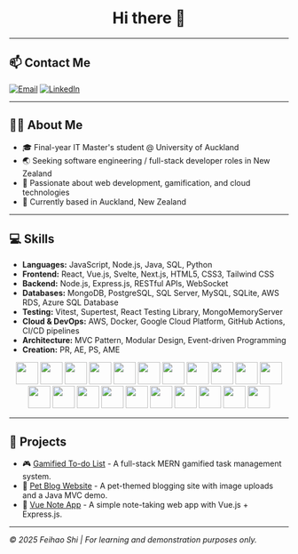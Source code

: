 <h1 align="center">Hi there 👋</h1>

---

## 📫 Contact Me

[![Email](https://img.shields.io/badge/Email-shifeihao@gmail.com-blue?style=flat-square&logo=gmail)](mailto:shifeihao@gmail.com)
[![LinkedIn](https://img.shields.io/badge/LinkedIn-Feihao%20Shi-blue?style=flat-square&logo=linkedin)](https://www.linkedin.com/in/your-link-here)

---

## 👨‍💻 About Me

- 🎓 Final-year IT Master's student @ University of Auckland
- 🌏 Seeking software engineering / full-stack developer roles in New Zealand
- 🌱 Passionate about web development, gamification, and cloud technologies
- 📍 Currently based in Auckland, New Zealand

---

## 💻 Skills

- **Languages:** JavaScript, Node.js, Java, SQL, Python
- **Frontend:** React, Vue.js, Svelte, Next.js, HTML5, CSS3, Tailwind CSS
- **Backend:** Node.js, Express.js, RESTful APIs, WebSocket
- **Databases:** MongoDB, PostgreSQL, SQL Server, MySQL, SQLite, AWS RDS, Azure SQL Database
- **Testing:** Vitest, Supertest, React Testing Library, MongoMemoryServer
- **Cloud & DevOps:** AWS, Docker, Google Cloud Platform, GitHub Actions, CI/CD pipelines
- **Architecture:** MVC Pattern, Modular Design, Event-driven Programming
- **Creation:** PR, AE, PS, AME

<p align="center">
  <!-- Languages -->
  <img src="https://cdn.jsdelivr.net/gh/devicons/devicon/icons/javascript/javascript-original.svg" width="40" height="40"/>
  <img src="https://cdn.jsdelivr.net/gh/devicons/devicon/icons/java/java-original.svg" width="40" height="40"/>
  <img src="https://cdn.jsdelivr.net/gh/devicons/devicon/icons/python/python-original.svg" width="40" height="40"/>
  <img src="https://cdn.jsdelivr.net/gh/devicons/devicon/icons/nodejs/nodejs-original.svg" width="40" height="40"/>
  <img src="https://cdn.jsdelivr.net/gh/devicons/devicon/icons/express/express-original.svg" width="40" height="40"/>
  <img src="https://cdn.jsdelivr.net/gh/devicons/devicon/icons/react/react-original.svg" width="40" height="40"/>
  <img src="https://cdn.jsdelivr.net/gh/devicons/devicon/icons/vuejs/vuejs-original.svg" width="40" height="40"/>
  <img src="https://cdn.jsdelivr.net/gh/devicons/devicon/icons/mongodb/mongodb-original.svg" width="40" height="40"/>
  <img src="https://cdn.jsdelivr.net/gh/devicons/devicon/icons/postgresql/postgresql-original.svg" width="40" height="40"/>
  <img src="https://cdn.jsdelivr.net/gh/devicons/devicon/icons/mysql/mysql-original.svg" width="40" height="40"/>
  <img src="https://cdn.jsdelivr.net/gh/devicons/devicon/icons/docker/docker-original.svg" width="40" height="40"/>
  <img src="https://cdn.jsdelivr.net/gh/devicons/devicon/icons/amazonwebservices/amazonwebservices-original-wordmark.svg" width="40" height="40"/>
  <img src="https://cdn.jsdelivr.net/gh/devicons/devicon/icons/github/github-original.svg" width="40" height="40"/>
  <img src="https://cdn.jsdelivr.net/gh/devicons/devicon/icons/git/git-original.svg" width="40" height="40"/>
  <img src="https://cdn.jsdelivr.net/gh/devicons/devicon/icons/vscode/vscode-original.svg" width="40" height="40"/>
  <img src="https://cdn.jsdelivr.net/gh/simple-icons/simple-icons/icons/postman.svg" width="40" height="40"/>
  <img src="https://cdn.jsdelivr.net/gh/simple-icons/simple-icons/icons/prettier.svg" width="40" height="40"/>
  <img src="https://cdn.jsdelivr.net/gh/simple-icons/simple-icons/icons/eslint.svg" width="40" height="40"/>
  <img src="https://cdn.jsdelivr.net/gh/simple-icons/simple-icons/icons/adobephotoshop.svg" width="40" height="40"/>
  <img src="https://cdn.jsdelivr.net/gh/simple-icons/simple-icons/icons/adobeaftereffects.svg" width="40" height="40"/>
  <img src="https://cdn.jsdelivr.net/gh/simple-icons/simple-icons/icons/adobepremierepro.svg" width="40" height="40"/>
</p>

---

## 🚀 Projects

- 🎮 [Gamified To-do List](https://github.com/shifeihao/gamified-todo-app) - A full-stack MERN gamified task management system.
- 🐾 [Pet Blog Website](https://github.com/shifeihao/Pet-Blog) - A pet-themed blogging site with image uploads and a Java MVC demo.
- 🎯 [Vue Note App](https://github.com/shifeihao/vue-note-app) - A simple note-taking web app with Vue.js + Express.js.

---

_© 2025 Feihao Shi | For learning and demonstration purposes only._
